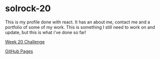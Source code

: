 # solrock-20

This is my profile done with react. It has an about me, contact me and a portfolio of some of my work. This is something I still need to work on and update, but this is what i've done so far!

<a href="https://github.com/Kayceheap/solrock-20">Week 20 Challenge</a>

<a href="https://kayceheap.github.io/solrock-20/">GitHub Pages</a>